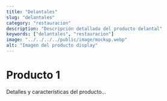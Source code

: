 ```yaml
---
title: "Delantales"
slug: "delantales"
category: "restauracion"
description: "Descripción detallada del producto delantal"
keywords: ["delantales", "restauracion"]
image: "../../../../public/image/mockup.webp"
alt: "Imagen del producto display"
---
```

# Producto 1
Detalles y características del producto...